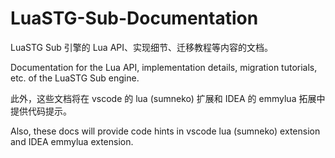 # LuaSTG-Sub-Documentation

LuaSTG Sub 引擎的 Lua API、实现细节、迁移教程等内容的文档。

Documentation for the Lua API, implementation details, migration tutorials, etc. of the LuaSTG Sub engine.

此外，这些文档将在 vscode 的 lua (sumneko) 扩展和 IDEA 的 emmylua 拓展中提供代码提示。

Also, these docs will provide code hints in vscode lua (sumneko) extension and IDEA emmylua extension.

